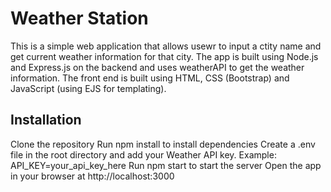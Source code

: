# Weather Station

This is a simple web application that allows usewr to input a ctity name and get current weather information for that city. The app is built using Node.js and Express.js on the backend and uses weatherAPI to get the weather information. The front end is built using HTML, CSS (Bootstrap) and JavaScript (using EJS for templating).

## Installation

Clone the repository
Run npm install to install dependencies
Create a .env file in the root directory and add your Weather API key. Example: API_KEY=your_api_key_here
Run npm start to start the server
Open the app in your browser at http://localhost:3000